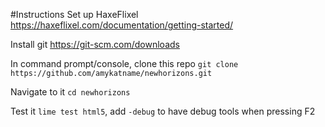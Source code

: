 #Instructions 
Set up HaxeFlixel https://haxeflixel.com/documentation/getting-started/

Install git https://git-scm.com/downloads

In command prompt/console, clone this repo `git clone https://github.com/amykatname/newhorizons.git`

Navigate to it `cd newhorizons`

Test it `lime test html5`, add `-debug` to have debug tools when pressing F2

